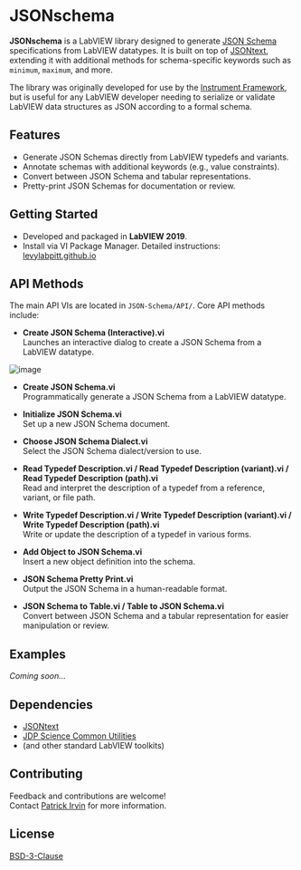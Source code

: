# JSONschema

**JSONschema** is a LabVIEW library designed to generate [JSON Schema](https://json-schema.org/) specifications from LabVIEW datatypes. It is built on top of [JSONtext](https://lavag.org/files/file/294-jsontext/), extending it with additional methods for schema-specific keywords such as `minimum`, `maximum`, and more.

The library was originally developed for use by the [Instrument Framework](https://github.com/levylabpitt/Instrument-Framework), but is useful for any LabVIEW developer needing to serialize or validate LabVIEW data structures as JSON according to a formal schema.

## Features

- Generate JSON Schemas directly from LabVIEW typedefs and variants.
- Annotate schemas with additional keywords (e.g., value constraints).
- Convert between JSON Schema and tabular representations.
- Pretty-print JSON Schemas for documentation or review.

## Getting Started

- Developed and packaged in **LabVIEW 2019**.
- Install via VI Package Manager. Detailed instructions: [levylabpitt.github.io](https://levylabpitt.github.io/)

## API Methods

The main API VIs are located in `JSON-Schema/API/`. Core API methods include:

- **Create JSON Schema (Interactive).vi**  
  Launches an interactive dialog to create a JSON Schema from a LabVIEW datatype.

![image](https://github.com/user-attachments/assets/f38563a9-28d9-40d6-aa7c-93240cf3ca31)


- **Create JSON Schema.vi**  
  Programmatically generate a JSON Schema from a LabVIEW datatype.

- **Initialize JSON Schema.vi**  
  Set up a new JSON Schema document.

- **Choose JSON Schema Dialect.vi**  
  Select the JSON Schema dialect/version to use.

- **Read Typedef Description.vi / Read Typedef Description (variant).vi / Read Typedef Description (path).vi**  
  Read and interpret the description of a typedef from a reference, variant, or file path.

- **Write Typedef Description.vi / Write Typedef Description (variant).vi / Write Typedef Description (path).vi**  
  Write or update the description of a typedef in various forms.

- **Add Object to JSON Schema.vi**  
  Insert a new object definition into the schema.

- **JSON Schema Pretty Print.vi**  
  Output the JSON Schema in a human-readable format.

- **JSON Schema to Table.vi / Table to JSON Schema.vi**  
  Convert between JSON Schema and a tabular representation for easier manipulation or review.

## Examples

*Coming soon...*

## Dependencies

- [JSONtext](https://github.com/JKISoftware/JSONtext)
- [JDP Science Common Utilities](https://github.com/JKISoftware/JDP-Science-Common-Utilities)
- (and other standard LabVIEW toolkits)

## Contributing

Feedback and contributions are welcome!  
Contact [Patrick Irvin](https://github.com/ciozi137) for more information.

## License

[BSD-3-Clause](https://opensource.org/licenses/BSD-3-Clause)
